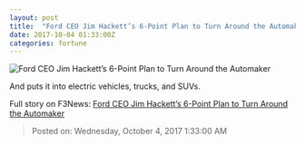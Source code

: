```yaml
---
layout: post
title:  "Ford CEO Jim Hackett’s 6-Point Plan to Turn Around the Automaker"
date: 2017-10-04 01:33:00Z
categories: fortune
---
```


![Ford CEO Jim Hackett’s 6-Point Plan to Turn Around the Automaker](https://fortunedotcom.files.wordpress.com/2017/09/frd09-15_a.jpg)

And puts it into electric vehicles, trucks, and SUVs.


Full story on F3News: [Ford CEO Jim Hackett’s 6-Point Plan to Turn Around the Automaker](http://www.f3nws.com/n/3s2kRB)

> Posted on: Wednesday, October 4, 2017 1:33:00 AM

